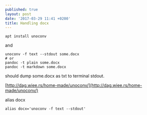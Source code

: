 ```yaml
---
published: true
layout: post
date: '2017-03-29 11:41 +0200'
title: Handling docx
---
```

    apt install unoconv
    
and

    unoconv -f text --stdout some.docx 
    # or
    pandoc -t plain some.docx
    pandoc -t markdown some.docx
    
should dump some.docx as txt to terminal stdout.

[http://dag.wiee.rs/home-made/unoconv/](http://dag.wiee.rs/home-made/unoconv/)

alias docx

    alias docx='unoconv -f text --stdout'
    
